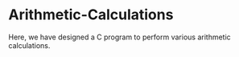 # Arithmetic-Calculations
Here, we have designed a C program to perform various arithmetic calculations.
